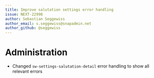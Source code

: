 ```yaml
---
title: Improve salutation settings error handling
issue: NEXT-22998
author: Sebastian Seggewiss
author_email: s.seggewiss@snapadmin.net
author_github: @seggewiss
---
```

# Administration
* Changed `sw-settings-salutation-detail` error handling to show all relevant errors
